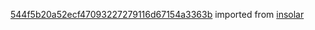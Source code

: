 [544f5b20a52ecf47093227279116d67154a3363b](https://github.com/insolar/insolar/commit/544f5b20a52ecf47093227279116d67154a3363b) imported from [insolar](https://github.com/insolar/insolar)
